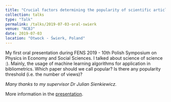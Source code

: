 ```yaml
---
title: "Crucial factors determining the popularity of scientific articles"
collection: talks
type: "Talk"
permalink: /talks/2019-07-03-oral-swierk
venue: "NCBJ"
date: 2019-07-03
location: "Otwock - Świerk, Poland"
---
```


My first oral presentation during FENS 2019 - 10th Polish Symposium on Physics in Economy and Social Sciences.
I talked about science of science :). Mainly, the usage of machine learning algorithms for application in bibliometrics.
Which paper should we call popular? Is there any popularity threshold (i.e. the number of views)?

_Many thanks to my supervisor Dr Julian Sienkiewicz._

More information in the [presentation](https://fens2019.ncbj.gov.pl/system/files/FENS2019/jankowski_swierk_0.pdf).